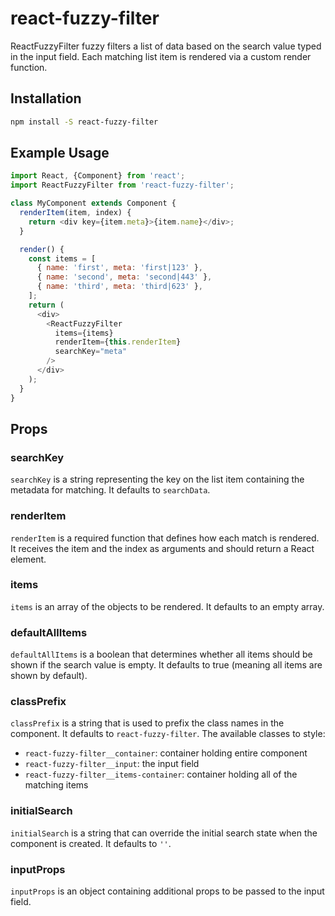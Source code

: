 # react-fuzzy-filter

ReactFuzzyFilter fuzzy filters a list of data based on the search value typed in the input field. Each matching list item is rendered via a custom render function.

## Installation

```sh
npm install -S react-fuzzy-filter
```

## Example Usage

```js
import React, {Component} from 'react';
import ReactFuzzyFilter from 'react-fuzzy-filter';

class MyComponent extends Component {
  renderItem(item, index) {
    return <div key={item.meta}>{item.name}</div>;
  }

  render() {
    const items = [
      { name: 'first', meta: 'first|123' },
      { name: 'second', meta: 'second|443' },
      { name: 'third', meta: 'third|623' },
    ];
    return (
      <div>
        <ReactFuzzyFilter
          items={items}
          renderItem={this.renderItem}
          searchKey="meta"
        />
      </div>
    );
  }
}
```

## Props

### searchKey

`searchKey` is a string representing the key on the list item containing the metadata for matching. It defaults to `searchData`.

### renderItem

`renderItem` is a required function that defines how each match is rendered. It receives the item and the index as arguments and should return a React element.

### items

`items` is an array of the objects to be rendered. It defaults to an empty array.

### defaultAllItems

`defaultAllItems` is a boolean that determines whether all items should be shown if the search value is empty. It defaults to true (meaning all items are shown by default).

### classPrefix

`classPrefix` is a string that is used to prefix the class names in the component. It defaults to `react-fuzzy-filter`. The available classes to style:

- `react-fuzzy-filter__container`: container holding entire component
- `react-fuzzy-filter__input`: the input field
- `react-fuzzy-filter__items-container`: container holding all of the matching items

### initialSearch

`initialSearch` is a string that can override the initial search state when the component is created. It defaults to `''`.

### inputProps

`inputProps` is an object containing additional props to be passed to the input field.
